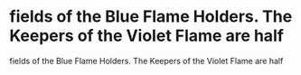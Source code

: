 # fields of the Blue Flame Holders. The Keepers of the Violet Flame are half

fields of the Blue Flame Holders. The Keepers of the Violet Flame are half